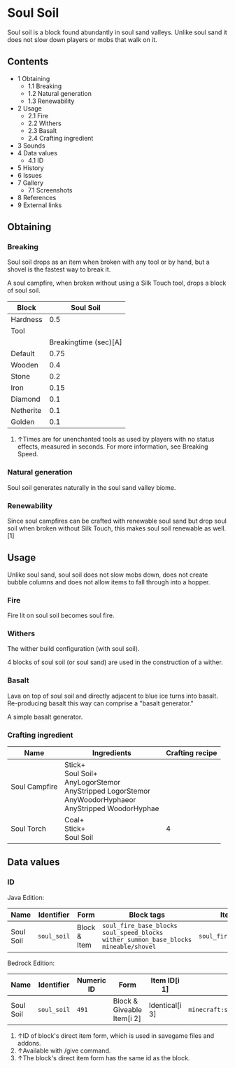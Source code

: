 # Soul Soil
Soul soil is a block found abundantly in soul sand valleys. Unlike soul sand it does not slow down players or mobs that walk on it. 

## Contents
- 1 Obtaining
	- 1.1 Breaking
	- 1.2 Natural generation
	- 1.3 Renewability
- 2 Usage
	- 2.1 Fire
	- 2.2 Withers
	- 2.3 Basalt
	- 2.4 Crafting ingredient
- 3 Sounds
- 4 Data values
	- 4.1 ID
- 5 History
- 6 Issues
- 7 Gallery
	- 7.1 Screenshots
- 8 References
- 9 External links

## Obtaining
### Breaking
Soul soil drops as an item when broken with any tool or by hand, but a shovel is the fastest way to break it.

A soul campfire, when broken without using a Silk Touch tool, drops a block of soul soil.

| Block     | Soul Soil             |
|-----------|-----------------------|
| Hardness  | 0.5                   |
| Tool      |                       |
|           | Breakingtime (sec)[A] |
| Default   | 0.75                  |
| Wooden    | 0.4                   |
| Stone     | 0.2                   |
| Iron      | 0.15                  |
| Diamond   | 0.1                   |
| Netherite | 0.1                   |
| Golden    | 0.1                   |

1. ↑Times are for unenchanted tools as used by players with no status effects, measured in seconds. For more information, see Breaking Speed.

### Natural generation
Soul soil generates naturally in the soul sand valley biome.


### Renewability
Since soul campfires can be crafted with renewable soul sand but drop soul soil when broken without Silk Touch, this makes soul soil renewable as well.[1]

## Usage
Unlike soul sand, soul soil does not slow mobs down, does not create bubble columns and does not allow items to fall through into a hopper.

### Fire
Fire lit on soul soil becomes soul fire.

### Withers



















The wither build configuration (with soul soil).


4 blocks of soul soil (or soul sand) are used in the construction of a wither.

### Basalt
Lava on top of soul soil and directly adjacent to blue ice turns into basalt.  Re-producing basalt this way can comprise a "basalt generator."

A simple basalt generator.
### Crafting ingredient
| Name          | Ingredients                                                                                                             | Crafting recipe |
|---------------|-------------------------------------------------------------------------------------------------------------------------|-----------------|
| Soul Campfire | Stick+<br/>Soul Soil+<br/>AnyLogorStemor<br/>AnyStripped LogorStemor<br/>AnyWoodorHyphaeor<br/>AnyStripped WoodorHyphae |                 |
| Soul Torch    | Coal+<br/>Stick+<br/>Soul Soil                                                                                          | 4               |

## Data values
### ID
Java Edition:

| Name      | Identifier  | Form         | Block tags                                                                                            | Item tags               | Translation key             |
|-----------|-------------|--------------|-------------------------------------------------------------------------------------------------------|-------------------------|-----------------------------|
| Soul Soil | `soul_soil` | Block & Item | `soul_fire_base_blocks`<br/>`soul_speed_blocks`<br/>`wither_summon_base_blocks`<br/>`mineable/shovel` | `soul_fire_base_blocks` | `block.minecraft.soul_soil` |

Bedrock Edition:

| Name      | Identifier  | Numeric ID | Form                       | Item ID[i 1]   | Item tags                         | Translation key       |
|-----------|-------------|------------|----------------------------|----------------|-----------------------------------|-----------------------|
| Soul Soil | `soul_soil` | `491`      | Block & Giveable Item[i 2] | Identical[i 3] | `minecraft:soul_fire_base_blocks` | `tile.soul_soil.name` |

1. ↑ID of block's direct item form, which is used in savegame files and addons.
2. ↑Available with /give command.
3. ↑The block's direct item form has the same id as the block.


